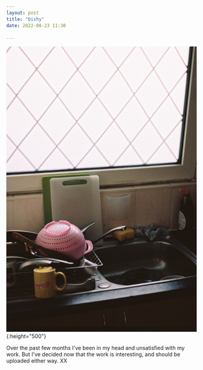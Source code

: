 ```yaml
---
layout: post
title: "Dishy"
date: 2022-08-23 11:30

---
```

![dishy](/images/fragments/dishy.jpg){:height="500"}

Over the past few months I've been in my head and unsatisfied with my work.
But I've decided now that the work is interesting, and should be uploaded either way. XX
